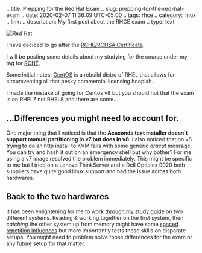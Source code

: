 .. title: Prepping for the Red Hat Exam
.. slug: prepping-for-the-red-hat-exam
.. date: 2020-02-07 11:36:09 UTC-05:00
.. tags: rhce
.. category: linux
.. link: 
.. description: My first post about the RHCE exam
.. type: text

![Red Hat](https://media-exp1.licdn.com/dms/image/C4E0BAQEto-TydTTIfQ/company-logo_200_200/0?e=2159024400&v=beta&t=vzgZDtu_hRuaw6XxrMkAHqaHC4I88iZPO5hrFjoTtp0)

I have decided to go after the [RCHE/RCHSA Certificate](https://www.redhat.com/en/services/certification/rhcsa). 

I will be posting some details about my studying for the course under my tag for [RCHE](http://localhost:8000/categories/rhce/).

Some initial notes:
[CentOS](https://www.centos.org/) is a rebuild distro of RHEL that allows for circumventing all that pesky commercial licensing hooplah.

I made the mistake of going for Centos v8 but you should not that the exam is on RHEL7 not RHEL8 and there are some...

## ...Differences you might need to account for.

One major thing that I noticed is that the **Acaconda text installer doesn't support manual partitioning in v7 but does in v8**. I also noticed that on v8 trying to do an http install to KVM fails with some generic *dracut* message. You can try and hash it out on an emergency shell but why bother? For me using a v7 image resolved the problem immediately. This might be specific to me but I tried on a Lenovo ThinkServer and a Dell Optiplex 9020 both suppliers have quite good linux support and had the issue across both hardwares. 

## Back to the two hardwares

It has been enlightening for me to work [through my study guide](https://www.oreilly.com/library/view/rhcsarhce-red-hat/9780071841948/) on two different systems. Reading & working together on the first system, then *catching* the other system up from memory might have some [spaced repetition influences](https://en.wikipedia.org/wiki/Spaced_repetition) but more importantly tests those skills on disparate setups. You might need to problem solve those differences for the exam or any future setup for that matter. 